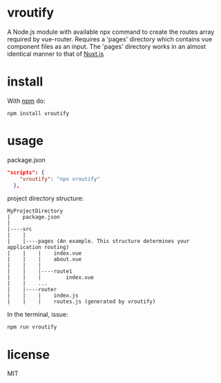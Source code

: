 # vroutify

A Node.js module with available npx command to create the routes array required by vue-router.
Requires a 'pages' directory which contains vue component files as an input.
The 'pages' directory works in an almost identical manner to that of [Nuxt.js](https://nuxtjs.org)

# install

With [npm](http://npmjs.org) do:

```
npm install vroutify
```

# usage

package.json

```json
"scripts": {
    "vroutify": "npx vroutify"
  },
```

project directory structure:

```
MyProjectDirectory
|    package.json
|
|----src
|    |
|    |----pages (An example. This structure determines your application routing)
|    |    |    index.vue
|    |    |    about.vue
|    |    |
|    |    |----route1
|    |    |        index.vue
|    |    ...
|    |----router
|    |    |    index.js
|    |    |    routes.js (generated by vroutify)
```

In the terminal, issue:

```
npm run vroutify
```

# license

MIT
